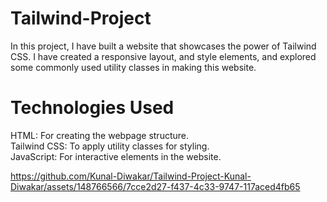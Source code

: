 # Tailwind-Project
In this project, I have built a website that showcases the power of Tailwind CSS. I have created a responsive layout, and style elements, and explored some commonly used utility classes in making this website.

# Technologies Used
HTML: For creating the webpage structure.</br>
Tailwind CSS: To apply utility classes for styling.</br>
JavaScript: For interactive elements in the website.

https://github.com/Kunal-Diwakar/Tailwind-Project-Kunal-Diwakar/assets/148766566/7cce2d27-f437-4c33-9747-117aced4fb65

